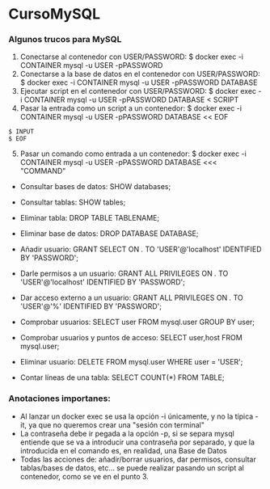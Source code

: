 # CursoMySQL
### Algunos trucos para MySQL

1. Conectarse al contenedor con USER/PASSWORD:  $ docker exec -i CONTAINER mysql -u USER -pPASSWORD
2. Conectarse a la base de datos en el contenedor con USER/PASSWORD: $  docker exec -i CONTAINER mysql -u USER -pPASSWORD DATABASE
3. Ejecutar script en el contenedor con USER/PASSWORD: $ docker exec -i CONTAINER mysql -u USER -pPASSWORD DATABASE < SCRIPT
4. Pasar la entrada como un script a un contenedor: $ docker exec -i CONTAINER mysql -u USER -pPASSWORD DATABASE << EOF
```
$ INPUT
$ EOF
```
5. Pasar un comando como entrada a un contenedor:  $ docker exec -i CONTAINER mysql -u USER -pPASSWORD DATABASE <<<  "COMMAND"

* Consultar bases de datos: SHOW databases;
* Consultar tablas: SHOW tables;
* Eliminar tabla: DROP TABLE TABLENAME;
* Eliminar base de datos: DROP DATABASE DATABASE;

* Añadir usuario: GRANT SELECT ON *.* TO 'USER'@'localhost' IDENTIFIED BY 'PASSWORD';
* Darle permisos a un usuario: GRANT ALL PRIVILEGES ON *.* TO 'USER'@'localhost' IDENTIFIED BY 'PASSWORD';
* Dar acceso externo a un usuario: GRANT ALL PRIVILEGES ON *.* TO 'USER'@'%' IDENTIFIED BY 'PASSWORD';
* Comprobar usuarios: SELECT user FROM mysql.user GROUP BY user;
* Comprobar usuarios y puntos de acceso: SELECT user,host FROM mysql.user;
* Eliminar usuario: DELETE FROM mysql.user WHERE user = 'USER';
* Contar líneas de una tabla:  SELECT COUNT(*) FROM TABLE;

### Anotaciones importanes:
* Al lanzar un docker exec se usa la opción -i únicamente, y no la típica -it, ya que no queremos crear una "sesión con terminal"
* La contraseña debe ir pegada a la opción -p, si se separa mysql entiende que se va a introducir una contraseña por separado, y que la introducida en el comando es, en realidad, una Base de Datos
* Todas las acciones de: añadir/borrar usuarios, dar permisos, consultar tablas/bases de datos, etc… se puede realizar pasando un script al contenedor, como se ve en el punto 3.
